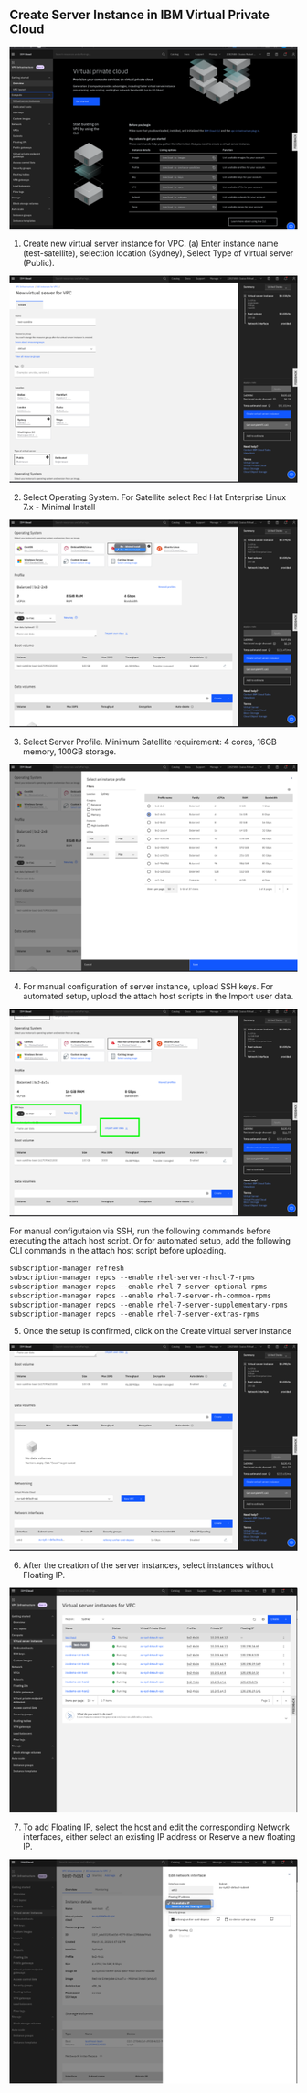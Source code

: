 ## Create Server Instance in IBM Virtual Private Cloud

![vpc-overview](./images/vpc-overview.png)

1. Create new virtual server instance for VPC. (a) Enter instance name (test-satellite), selection location (Sydney), Select Type of virtual server (Public).

![vpc-create-1](./images/vpc-create-1.png)

2. Select Operating System. For Satellite select Red Hat Enterprise Linux 7.x - Minimal Install

![vpc-create-os](./images/vpc-create-os.png)

3. Select Server Profile. Minimum Satellite requirement: 4 cores, 16GB memory, 100GB storage.

![vpc-create-profile](./images/vpc-create-profile.png)

4. For manual configuration of server instance, upload SSH keys.  For automated setup, upload the attach host scripts in the Import user data.

![vpc-create-sshkeys](./images/vpc-create-sshkeys.png)

For manual configutaion via SSH, run the following commands before executing the attach host script. Or for automated setup, add the following CLI commands in the attach host script before uploading.

```
subscription-manager refresh
subscription-manager repos --enable rhel-server-rhscl-7-rpms
subscription-manager repos --enable rhel-7-server-optional-rpms
subscription-manager repos --enable rhel-7-server-rh-common-rpms
subscription-manager repos --enable rhel-7-server-supplementary-rpms
subscription-manager repos --enable rhel-7-server-extras-rpms
```

5. Once the setup is confirmed, click on the Create virtual server instance

![vpc-create-intance](./images/vpc-create-intance.png)

6. After the creation of the server instances, select instances without Floating IP.

![vpc-created-new](./images/vpc-created-new.png)

7. To add Floating IP, select the host and edit the corresponding Network interfaces, either select an existing IP address or Reserve a new floating IP.   

![vpc-create-floating-ip](./images/vpc-create-floating-ip.png)


